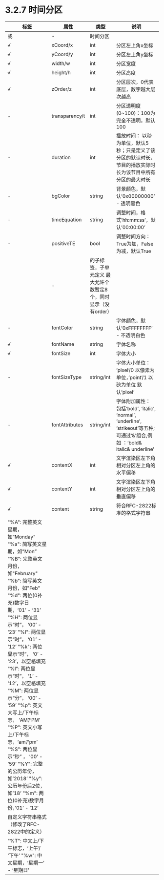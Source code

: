 # 3.2.7     时间分区

| 标签                                                         | 属性           | 类型                                                         | 说明                                                         |
| ------------------------------------------------------------ | -------------- | ------------------------------------------------------------ | ------------------------------------------------------------ |
| <timepanel>或<time>                                          | -              | 时间分区                                                     |                                                              |
| √                                                            | xCoord/x       | int                                                          | 分区左上角x坐标                                              |
| √                                                            | yCoord/y       | int                                                          | 分区左上角y坐标                                              |
| √                                                            | width/w        | int                                                          | 分区宽度                                                     |
| √                                                            | height/h       | int                                                          | 分区高度                                                     |
| √                                                            | zOrder/z       | int                                                          | 分区层次，0代表底层，数字越大层次越高                        |
| -                                                            | transparency/t | int                                                          | 分区透明度(0~100)：100为完全不透明，默认100                  |
| -                                                            | duration       | int                                                          | 播放时间：  以秒为单位，默认5秒；只是定义了该分区的默认时长，节目的播放实际时长为该节目中所有分区的最大时长 |
| -                                                            | bgColor        | string                                                       | 背景颜色，默认’0x00000000’ - 透明黑色                        |
| -                                                            | timeEquation   | string                                                       | 调整时间，格式’hh:mm:ss’，默认’00:00:00’                     |
| -                                                            | positiveTE     | bool                                                         | 调整时间方向：True为加，False为减，默认True                  |
| <dateTime>                                                   | -              | <time>的子标签，子单元定义  最大允许个数暂定8个，同时显示（没有order） |                                                              |
| -                                                            | fontColor      | string                                                       | 字体颜色，默认’0xFFFFFFFF’  - 不透明白色                     |
| √                                                            | fontName       | string                                                       | 字体名称                                                     |
| √                                                            | fontSize       | int                                                          | 字体大小                                                     |
| -                                                            | fontSizeType   | string/int                                                   | 字体大小单位：  ’pixel’/0 以像素为单位，’point’/1  以磅为单位  默认’pixel’ |
| -                                                            | fontAttributes | string/int                                                   | 字体附加属性：  包括‘bold’, ‘italic’, ‘normal’, ‘underline’, ‘strikeout’等五种;  可通过‘&’组合,例如 ：‘bold&  italic& underline’ |
| √                                                            | contentX       | int                                                          | 文字渲染区左下角相对分区左上角的水平偏移                     |
| √                                                            | contentY       | int                                                          | 文字渲染区左下角相对分区左上角的垂直偏移                     |
| √                                                            | content        | string                                                       | 符合RFC-2822标准的格式字符串                                 |
| "%A":  完整英文星期，如”Monday”  "%a":  简写英文星期，如”Mon”  "%B":  完整英文月份，如"February"  "%b":  简写英文月份，如"Feb"  "%d":  两位(0补充)数字日期，‘01’  -  ‘31’  "%H":  两位显示“时”， ‘00’  -  ‘23’  "%I":  两位显示“时”， ‘01’  -  ‘12’  "%k":  两位显示“时”， ‘0’  -  ‘23’，以空格填充  "%l":  两位显示“时”， ‘1’  -  ‘12’，以空格填充  "%M":  两位显示“分”，  ‘00’  -  ‘59’  "%p":  英文大写上/下午标志， ‘AM’/‘PM’  "%P":  英文小写上/下午标志，‘am’/‘pm’  "%S":  两位显示“秒” ，  ’00’  -  ’59’  "%Y":  完整的公历年份，如’2018’  "%y":  公历年份后2位，如’18’  "%m":  两位(0补充)数字月份，’01’  -  ’12’ |                |                                                              |                                                              |
| 自定义字符串格式（修改了RFC-2822中的定义）                   |                |                                                              |                                                              |
| "%T":  中文上/下午标志，‘上午’/  ‘下午’  "%w":  中文星期，‘星期一’ - ‘星期日’ |                |                                                              |                                                              |